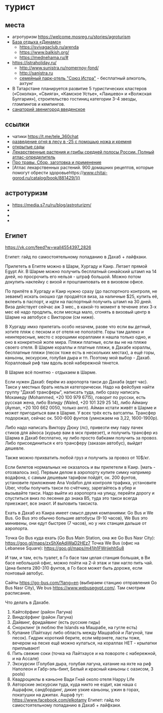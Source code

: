 # турист

## места

 * агротуризм https://welcome.mosreg.ru/stories/agroturism
 * [База отдыха «Динамо»](https://turbaza.ru/respublika-tatarstan/id617/)
	* https://sviyagaclub.ru/arenda
	* https://www.balkish.org/
	* https://mednehama.ru/#
 * https://istraholiday.ru/
 	* http://www.sunistra.ru/nomernoy-fond/
	* http://sanistra.ru
	* [семейный парк-отель "Союз Истра"](https://soyuz-gazprom.ru/karta-otelya/) - бесплатный алкоголь, ахтунг
 * В Татарстане планируется развитие 5 туристических кластеров («Соколка», «Свияга», «Камское Устье», «Лаишево» и «Волжская Булгария»), строительство гостиниц категории 3-4 звезды, глэмпингов и кемпингов.
 * [санаторий звенигород введенское](https://vvedenskoe.gupmc.ru/)

## ссылки

 * чатики https://t.me/tele_360chat
 * [разведение огня в лесу в -25 с помощью ножа и кремня](https://youtu.be/MAUqMXdnrcA?t=2293)
 * [открытые сады](https://opengardens.ru/gardens/shveycariya-v-podmoskove-sad-semi-kuznecovyh)
 * [Лекарственные растения и грибы средней полосы России. Полный атлас-определитель](https://www.chitai-gorod.ru/catalog/book/564245/)
 * [Про травы. Сбор, заготовка и применение](https://www.chitai-gorod.ru/catalog/book/1188948/)
 * [Атлас лекарственных растений. 900 домашних рецептов, которые помогут обрести здоровьеhttps://www.chitai-gorod.ru/catalog/book/881429/]()

## астротуризм

 * https://media.s7.ru/ru/blog/astroturizm/
 *
 *
 *

## Египет

https://vk.com/feed?w=wall4554397_2826

Египет: гайд по самостоятельному попаданию в Дахаб + лайфхаки.

Прилететь в Египте можно в Шарм, Хургаду и Каир. Летает прямой Egypt Air.
В Шарме можно получить бесплатный синайский штамп на 14 дней, но просрочить его нельзя - штраф большой. Можно потом докупить наклейку с визой и проштамповать ее в визовом офисе.

По прилёте в Хургаду и Каир нужно сразу (до паспортного контроля, не зеваем!) искать окошко где продаётся виза, за наличные $25, купить её, вклеить в паспорт, и идти на паспортный получить штамп на 30 дней. Виза действует сейчас аж 3 мес., в какой-то момент в течение этих 3-х мес её надо продлить, если месяца мало, сгонять в визовый центр в Шарме на автобусе с Виктором (см ниже).

В Хургаду имхо прилетать особо незачем, разве что если вы детный, хотите пляж с песком и от отеля не поползёте. Горы там далеко и неинтересные, место с хорошими кораллами я нашла только одно, и оно в конкретной жопе мира. Пляжи платные, если вы не на пляже своего отеля. В Шарме кораллы и платные пляжи, в Дахабе кораллы, бесплатные пляжи (песок тоже есть в нескольких местах), а ещё горы, каньоны, экскурсии, голубая дыра и тп. Поэтому мой выбор - Дахаб. Коралловый риф там вдоль всей набережной тянется.

В Шарме всё понятно - отдыхаем в Шарме.

Если нужен Дахаб: берём из аэропорта такси до Дахаба (едет час). Такси у местных брать нельзя категорически. Надо на фейсбуке найти группу "Дахаб трансферы", написать туда, либо сразу написать Мохамеду (Mohammed, +20 100 979 6715), говорит по русски, есть русская жена, либо Вэлиду (Waled, +20 101 329 25 14), либо Айману (Ayman, +20 100 662 0050, только англ).
Айман кстати живёт в Шарме и может пригодиться вам в Шарме. У всех трёх есть ватсаппы. Трансфер подорожал, сейчас ок. 500-600 фунтов (умножаем на 3,22, 1600-1900р).

Либо надо написать Виктору Дюку (лс), привезти ему пару пачек стиков для айкоса (курьер вам в мск привезет), и получить трансфер из Шарма в Дахаб бесплатно, ну либо просто бабками получить за провоз. Либо присоединиться к его трансферу (заказан автобус), выйдет дешевле.

Также можно прихватить любой груз и получить за провоз от 10$/кг.

Если билетов нормальных не оказалось и вы прилетели в Каир. [мать - отозвалось эхо]. Первым делом в аэропорту купите симку например водафона, с самым дешевым тарифом пойдёт, ок. 200 фунтов, установите приложение Ana Vodafon для контроля трафика, установите Uber, чтобы получить такси по счётчику, зарегайтесь в убер и вызывайте такси. Надо выйти из аэропорта на улицу, перейти дорогу и спуститься вниз по лесенке до знака B5, туда это такси всегда приезжает, все знают. И выловить таксиста.

Ехать в Дахаб из Каира имеет смысл двумя компаниями: Go Bus и We Bus. Go Bus это обычно большие автобусы (9-10 часов), We Bus это минивены, они едут быстрее (7 часов), но у них станция дальше от аэропорта.

Точка Go Bus куда ехать (Go Bus Main Station, она же Go Bus Nasr City):
https://goo.gl/maps/zxShXeAdiWaD2HEz7
Точка We Bus (офис на Lebanese Square):
https://goo.gl/maps/m41jh1FWrjjehh5u8

И там, и там, есть туалет, в Го басе там целая станция большая, в Ви басе небольшой офис, можно пойти на 2-й этаж и там нагло пить чай. Цена билета 280-310 фунтов, в Го басе может быть дороже, если понтовый автобус.

Сайты https://go-bus.com/?lang=en (выбираем станцию отправления Go Bus Nasr City), We bus https://www.webusegypt.com/. Там смотрим расписание.

Что делать в Дахабе.
1. Кайтсёрфинг (район Лагуна)
2. Виндсёрфинг (район Лагуна)
3. Дайвинг, фридайвинг (есть русские гиды)
4. Снорклинг (я люблю the Islands на Машрабе, на гугле есть)
5. Купание (Лайтхаус либо область между Машрабой и Лагуной, там песок). Гидрик короткий берите, если мёрзнете, ласты тоже, вечером на песке ещё можно купаться, на кораллах НЕТ - крылатки приплывают!
6. Пить свежие соки (точка на Лайтхаусе и на повороте с набережной, и на Ассале)
7. Экскурсии (Голубая дыра, голубая лагуна, катание на яхте на риф Наполеон и Габр-эль-бинт, Белый и красный каньоны с оазисом, 3 pools)
8. Квадроциклы в каньоне Вади Гнай около отеля Happy Life
9. Авторские экскурсии туда, куда никто не ездит, как наша с Ашрафом, сандбординг, дикие узкие каньоны, ужин в горах, покатушки на джипах. Ашраф тут: https://www.facebook.com/elkotamy
Египет: гайд по самостоятельному попаданию в Дахаб + лайфхаки.

